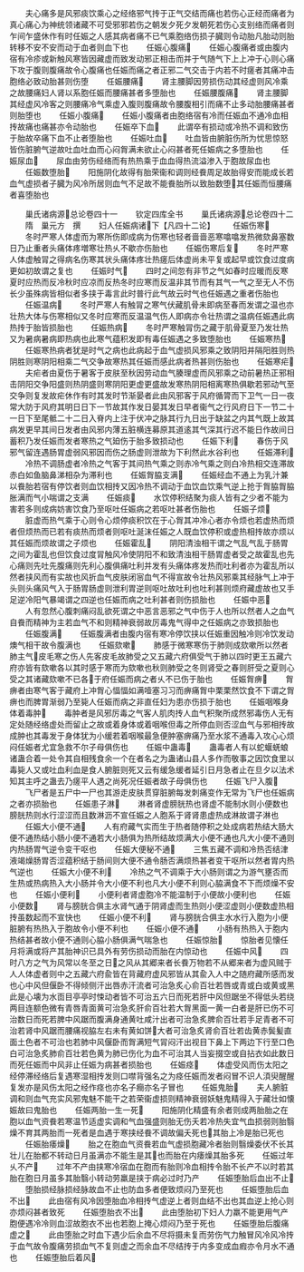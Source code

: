 <!-- { "loadSidebar": true } -->
　　夫心痛多是风邪痰饮乘心之经络邪气抟于正气交结而痛也若伤心正经而痛者为真心痛心为神统领诸藏不可受邪邪若伤之朝发夕死夕发朝死若伤心支别络而痛者则乍间乍盛休作有时任娠之人感其病者痛不已气乘胞络伤损子臓则令动胎凡胎动则胎转移不安不安而动于血者则血下也
　　任娠心腹痛
　　任娠心腹痛者或由腹内宿有冷疹或新触风寒皆因藏虚而致发动邪正相击而并于气随气下上上冲于心则心痛下攻于腹则腹痛故令心腹痛也任娠而痛之者正邪二气交击于内若不时瘥者其痛冲击胞络必致动胎甚则伤堕
　　任娠腰痛
　　肾主腰脚因劳损伤动其经虚则风冷乘之故腰痛妇人肾以系胞任娠而腰痛甚者多堕胎也
　　任娠腰腹痛
　　肾主腰脚其经虚风冷客之则腰痛冷气乘虚入腹则腹痛故令腰腹相引而痛不止多动胎腰痛甚者则胎堕也
　　任娠小腹痛
　　任娠小腹痛者由胞络宿有冷而任娠血不通冷血相抟故痛也痛甚亦令动胎也
　　任娠卒下血
　　此谓卒有损动或冷热不调和致伤于胎故卒痛下血不止者堕胎也
　　任娠吐血
　　吐血皆由腑脏伤所为忧思惊怒皆伤脏腑气逆故吐血吐血而心闷胷满未欲止心闷甚者死任娠病之多堕胎也
　　任娠尿血
　　尿血由劳伤经络而有热热乘于血血得热流溢渗入于胞故尿血也
　　任娠数堕胎
　　阳施阴化故得有胎荣衞和调则经飬周足故胎得安而能成长若血气虚损者子臓为风冷所居则血气不足故不能飬胎所以致胎数堕其任娠而恒腰痛者喜堕胎也














　　巢氏诸病源总论卷四十一
　　钦定四库全书
　　巢氏诸病源总论卷四十二
　　隋　巢元方　撰
　　妇人任娠病诸下【凡四十二论】
　　任娠伤寒
　　冬时严寒人体虚而为寒所伤即成病为伤寒也轻者啬啬恶寒噏噏发热微欬鼻塞数日乃止重者头痛体疼増寒壮热乆不歇亦伤胎也
　　任娠伤寒后复
　　冬时严寒人体虚触冐之得病名伤寒其状头痛体疼壮热瘥后体虚尚未平复或起早或饮食过度病更如初故谓之复也
　　任娠时气
　　四时之间忽有非节之气如春时应暖而反寒夏时应热而反冷秋时应凉而反热冬时应寒而反温非其节而有其气一气之至无人不伤长少虽殊病皆相似者多挟于毒言此时普行此气故云时气也任娠遇之重者伤胎也
　　任娠温病
　　冬时严寒人有触冐之寒气伏藏肌骨未即病至春而发谓之温也亦壮热大体与伤寒相似又冬时应寒而反温温气伤人即病亦令壮热谓之温病任娠遇此病热抟于胎皆损胎也
　　任娠热病
　　冬时严寒触冐伤之藏于肌骨夏至乃发壮热又为暑病暑病即热病也此寒气蕴积发即有毒任娠遇之多致堕胎也
　　任娠寒热
　　任娠寒热病者犹是时气之病也此病起于血气虚损风邪乘之致阴阳并隔阳胜则热阴胜则寒阴阳相乘二气交争故寒热其任娠而感此病者热甚则伤胎也
　　任娠寒疟
　　夫疟者由夏伤于暑客于皮肤至秋因劳动血气腠理虚而风邪乘之动前暑热正邪相击阴阳交争阳盛则热阴盛则寒阴阳更虚更盛故发寒热阴阳相离寒热俱歇若邪动气至交争则复发故疟休作有时其发时节渐晏者此由风邪客于风府循膂而下卫气一日一夜常大防于风府其明日日下一节故其作发日晏其发日早者衞气之行风府日下一节二十一日下至尾骶二十二日入脊内上注于伏冲之脉其行九日出于缺盆之内其气既上故其病发更早其间日发者由风邪内薄五脏横连募原其道逺其气深其行迟不能日作故间日蓄积乃发任娠而发者寒热之气廹伤于胎多致损动也
　　任娠下利
　　春伤于风邪气留连遇肠胃虚弱风邪因而伤之肠虚则泄故为下利然此水谷利也
　　任娠滞利
　　冷热不调肠虚者冷热之气客于其间热气乘之则赤冷气乘之则白冷热相交连滞故赤白如鱼脑鼻涕相杂为滞利也
　　任娠胷脇支满
　　任娠经血不通上为乳汁兼以飬胎若宿有停饮者则血饮相抟又因冷热不调动于血饮血饮乘气逆上抢于胷脇胷脇胀满而气小喘谓之支满
　　任娠痰
　　水饮停积结聚为痰人皆有之少者不能为害若多则成病妨害饮食乃至呕吐任娠病之若呕吐甚者伤胎也
　　任娠子烦
　　脏虚而热气乘于心则令心烦停痰积饮在于心胷其冲冷心者亦令烦也若虚热而烦者但烦热而已若有痰热而烦者则呕吐涎沫任娠之人既血饮停积或虚热相抟故亦烦以其任娠而烦故谓之子烦也
　　任娠霍乱
　　阴阳清浊相干谓之气乱气乱于肠胃之间为霍乱也但饮食过度冐触风冷使阴阳不和致清浊相干肠胃虚者受之故霍乱也先心痛则先吐先腹痛则先利心腹俱痛吐利并发有头痛体疼发热而吐利者亦为霍乱所以然者挟风而有实故也风折血气皮肤闭宻血气不得宣故令壮热风邪乘其经脉气上冲于头则头痛风气入于肠胃肠虚则泄利胃逆则呕吐故吐利也吐利甚则烦府藏虚故也又手足逆冷阳气暴竭谓之四逆也任娠而病之吐利甚者则伤损胎也
　　任娠中恶
　　人有忽然心腹刺痛闷乱欲死谓之中恶言恶邪之气中伤于人也所以然者人之血气自飬而精神为主若血气不和则精神衰弱故厉毒鬼气得中之任娠病之亦致损胎也
　　任娠腹满
　　任娠腹满者由腹内宿有寒冷停饮挟以任娠重因触冷则冷饮发动燠气相干故令腹满也
　　任娠欬嗽
　　肺感于微寒寒伤于肺则成欬嗽所以然者肺主气皮毛寒之伤人先客皮毛故肺受之又五藏六府俱受气于肺以四时更王五藏六府亦皆有欬嗽各以其时感于寒而为欬嗽也秋则肺受之冬则肾受之春则肝受之夏则心受之其诸藏欬嗽不已各于府任娠而病之者乆不已伤于胎也
　　任娠胷痹
　　胷痹者由寒气客于藏府上冲胷心愊愊如满噎塞习习而痹痛胷中栗栗然饮食不下谓之胷痹也而脾胃渐弱乃至毙人任娠而病之非直任妇为患亦伤损于胎也
　　任娠咽喉身体着毒肿
　　毒肿者是风邪厉毒之气客人肌肉抟人血气积聚所成然邪毒伤人无有定处随经络虚处而留止之故或着身体或着咽喉但毒之所停血则否涩血气与邪相抟故成肿也其毒发于身体犹为小缓若着咽喉最急便肿塞痹痛乃至水浆不通毒入攻心心烦闷任娠者尤宜急救不尔子母俱伤也
　　任娠中蛊毒
　　蛊毒者人有以蛇蝘蜣蜋诸蛊合着一处令其自相残食余一个在者名之为蛊诸山县人多作而敬事之因饮食里以毒毙人又或吐血利血是食人腑脏则死又云有缓急缓者延引日月急者止在旦夕以法术知其主呼之蛊去乃瘥平人遇之尚死况任娠者故子母俱伤也
　　任娠飞尸入腹
　　飞尸者是五尸中一尸也其游走皮肤贯穿脏腑每发刺痛变作无常为飞尸也任娠病之者亦损胎也
　　任娠患子淋
　　淋者肾虚膀胱热也肾虚不能制水则小便数也膀胱热则水行涩涩而且数淋沥不宣任娠之人胞系于肾肾患虚热成淋故谓子淋也
　　任娠大小便不通
　　人有府藏气实而生于热者随停积之处成病若热结大肠大便不通热结小肠小便不通若大小肠俱为热所结故烦满大小便不通也凡大小便不通则内热肠胃气逆令变干呕也
　　任娠大便秘不通
　　三焦五藏不调和冷热否结津液竭燥肠胃否涩蕴积结于肠间则大便不通令肠否满烦热甚者变干呕所以然者胃内热气逆也
　　任娠大小便不利
　　冷热之气不调乘于大小肠则谓之为游气壅否而生热或热病热入大小肠并令大小便不利也凡大小便不利则心脇满食不下而烦燥不安也
　　任娠小便利
　　小便利者肾虚胞冷不能温制于小便故小便利也
　　任娠小便数
　　肾与膀胱合俱主水肾气通于阴肾虚而生热则小便涩虚则小便数虚热相抟虽数起而不宣快也
　　任娠小便不利
　　肾与膀胱合俱主水水行入胞为小便脏腑有热热入于胞故令小便不利也
　　任娠小便不通
　　小肠有热热入于胞内热结甚者故小便不通则心脇小肠俱满气喘急也
　　任娠惊胎
　　惊胎者见懐任月将满或将产其胎神识已具外有劳伤损动而胎在内惊动也
　　任娠中风
　　四时八方之气为风常以冬至之日之风从其郷来者长飬万物若不从郷来者为虚风贼于人人体虚者则中之五藏六府兪皆在背藏府虚风邪皆从其兪入人中之随府藏所感而发也心中风但偃卧不得倾侧汗出唇赤汗流者可治急炙心俞百壮若唇或青或白或黄或黑此是心壊为水靣目亭亭时悚动者皆不可治五六日而死若肝中风但踞坐不得低头若绕两目连额色微有青唇青面黄可治急炙肝俞百壮若大胷黑面一黄一白者是肝已伤不可治数日而死若脾中风踞而腹满身通黄吐咸汁出者可治急炙脾俞百壮若手足青者不可治若肾中风踞而腰痛视脇左右未有黄如饼大者可治急炙肾俞百壮若齿黄赤鬓髪直面土色者不可治也若肺中风偃卧而胷满短气冐闷汗出视目下鼻上下两边下行至口色白可治急炙肺俞百壮若色黄为肺已伤化为血不可治其人当妄掇空或自拈衣如此数日而死任娠而中风非止任娠为病甚者损胎也
　　任娠痉
　　体虚受风而伤太阳之经停滞经络后复遇寒湿相抟发则口噤背强名之为痉任娠而发者闷冒不识人湏臾醒醒复发亦是风伤太阳之经作痉也亦名子癎亦名子冒也
　　任娠鬼胎
　　夫人腑脏调和则血气充实风邪鬼魅不能干之若荣衞虚损则精神衰弱妖魅鬼精得入于藏壮如懐娠故曰鬼胎也
　　任娠两胎一生一死
　　阳施阴化精盛有余者则成两胎胎之在胞以血气资飬若寒温节适虚实调和气血强盛则胎无伤夭若冷热失宜气血损弱则胎翳燥不育其两胎而一死者是血遇于寒挟经飬不调故偏夭死也其胎上冷是胎已死也
　　任娠胎痿燥
　　胎之在胞血气资飬若血气虚损胞藏冷者胎则翳燥委伏不长其壮儿在胎都不转动日月虽满亦不能生是其也而胎在内痿燥其胎多死
　　任娠过年乆不产
　　过年不产由挟寒冷宿血在胞而有胎则冷血相抟令胎不长产不以时若其胎在胞日月虽多其胎翳小转动劳羸是挟于病必过时乃产
　　任娠堕胎后血出不止
　　堕胎损经脉损经脉故血不止也防血多者便致烦闷乃至死也
　　任娠堕胎后血不出
　　此由宿有风冷因堕胎血冷相抟气虚逆上者则血结不出也其血逆上抢心则亦烦闷甚者致死
　　任娠堕胎衣不出
　　此由堕胎初下妇人力羸不能更用气产胞便遇冷冷则血涩故胞衣不出也若胞上掩心烦闷乃至于死也
　　任娠堕胎后腹痛虚之
　　此由堕胎之时血下遇少后余血不尽将摄未复而劳伤气力触冒风冷风冷抟于血气故令腹痛劳损血气不复则虚之而余血不尽结抟于内多变成血瘕亦令月水不通也
　　任娠堕胎后着风
